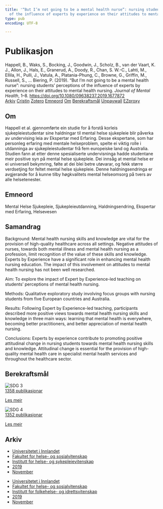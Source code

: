 ```yaml
---
title: '“But I’m not going to be a mental health nurse”: nursing students’ perceptions
  of the influence of experts by experience on their attitudes to mental health nursing'
type: pub
encoding: UTF-8

---
```

<h1>Publikasjon</h1>
<article id="csl-bib-container-NJBQFP5S" class="csl-bib-container">
  <div class="csl-bib-body"> <div class="csl-entry">Happell, B., Waks, S., Bocking, J., Goodwin, J., Scholz, B., van der Vaart, K. J., Allon, J., Hals, E., Granerud, A., Doody, R., Chan, S. W.-C., Lahti, M., Ellila, H., Pulli, J., Vatula, A., Platania-Phung, C., Browne, G., Griffin, M., Russell, S., … Biering, P. (2019). “But I’m not going to be a mental health nurse”: nursing students’ perceptions of the influence of experts by experience on their attitudes to mental health nursing. <i>Journal of Mental Health</i>, 1–8. <a href="https://doi.org/10.1080/09638237.2019.1677872">https://doi.org/10.1080/09638237.2019.1677872</a></div> </div>
  <div class="csl-bib-buttons">
    <a href="#taxonomy-article-NJBQFP5S" alt="archive" class="csl-bib-button">Arkiv</a>
    <a href="https://app.cristin.no/results/show.jsf?id=1743136" alt="Cristin" class="csl-bib-button">Cristin</a>
    <a href="http://zotero.org/groups/5881554/items/NJBQFP5S" alt="Zotero" class="csl-bib-button">Zotero</a>
    <a href="#keywords-article-NJBQFP5S" alt="keywords" class="csl-bib-button">Emneord</a>
    <a href="#about-article-NJBQFP5S" alt="about_pub" class="csl-bib-button">Om</a>
    <a href="#sdg-article-NJBQFP5S" alt="sdg" class="csl-bib-button">Berekraftsmål</a>
    <a href="https://doi.org/10.1080/09638237.2019.1677872" alt="Unpaywall" class="csl-bib-button">Unpaywall</a>
    <a href="https://doi.org/10.1080/09638237.2019.1677872" alt="EZproxy" class="csl-bib-button">EZproxy</a>
  </div>
  <div id="csl-bib-meta-container-NJBQFP5S"></div>
</article>
<div id="csl-bib-meta-NJBQFP5S" class="csl-bib-meta">
  <article id="about-article-NJBQFP5S" class="about_pub-article">
    <h1>Om</h1>
    Happell et al. gjennomførte ein studie for å forstå korleis sjukepleiestudentar sine haldningar til mental helse sjukepleie blir påverka av undervising leia av Ekspertar med Erfaring. Desse ekspertane, som har personleg erfaring med mentale helseproblem, spelte ei viktig rolle i utdanninga av sjukepleiestudentar frå fem europeiske land og Australia. Studien fann at etter denne spesialiserte undervisninga hadde studentane meir positive syn på mental helse sjukepleie. Dei innsåg at mental helse er ei universell bekymring, følte at dei blei betre utøvarar, og fekk større verdsetjing for feltet mental helse sjukepleie. Denne haldningsendringa er avgjerande for å kunne tilby høgkvalitets mental helseomsorg på tvers av alle helsetenester.
  </article>
  <article id="keywords-article-NJBQFP5S" class="keywords-article">
    <h1>Emneord</h1>
    Mental Helse Sjukepleie, Sjukepleieutdanning, Haldningsendring, Ekspertar med Erfaring, Helsevesen
  </article>
  <article id="abstract-article-NJBQFP5S" class="abstract-article">
    <h1>Samandrag</h1>
    Background: Mental health nursing skills and knowledge are vital for the provision of high-quality healthcare across all settings. Negative attitudes of nurses, towards both mental illness and mental health nursing as a profession, limit recognition of the value of these skills and knowledge. Experts by Experience have a significant role in enhancing mental health nursing education. The impact of this involvement on attitudes to mental health nursing has not been well researched. 
 
Aim: To explore the impact of Expert by Experience-led teaching on students’ perceptions of mental health nursing. 
 
Methods: Qualitative exploratory study involving focus groups with nursing students from five European countries and Australia. 
 
Results: Following Expert by Experience-led teaching, participants described more positive views towards mental health nursing skills and knowledge in three main ways: learning that mental health is everywhere, becoming better practitioners, and better appreciation of mental health nursing. 
 
Conclusions: Experts by experience contribute to promoting positive attitudinal change in nursing students towards mental health nursing skills and knowledge. Attitudinal change is essential for the provision of high-quality mental health care in specialist mental health services and throughout the healthcare sector.
  </article>
  <article id="sdg-article-NJBQFP5S" class="sdg-article">
    <h1>Berekraftsmål</h1>
    <div class="sdg-container"><div id="sdg3" class="sdg">
        <img src="{{< params subfolder >}}images/sdg/sdg03_nn.png" class="image" alt="SDG 3">
        <div class="sdg-overlay">
          <a href="/nn/archive/?key=?sdg=3#archive" class="sdg-publication-count"><span>1358</span> publikasjonar</a>
          <p><a href="https://fn.no/om-fn/fns-baerekraftsmaal/god-helse-og-livskvalitet?lang=nno-NO" class="sdg-read-more">Les meir</a></p>
        </div>
      </div> <div id="sdg4" class="sdg">
        <img src="{{< params subfolder >}}images/sdg/sdg04_nn.png" class="image" alt="SDG 4">
        <div class="sdg-overlay">
          <a href="/nn/archive/?key=?sdg=4#archive" class="sdg-publication-count"><span>1352</span> publikasjonar</a>
          <p><a href="https://fn.no/om-fn/fns-baerekraftsmaal/god-utdanning?lang=nno-NO" class="sdg-read-more">Les meir</a></p>
        </div>
      </div></div>
  </article>
  <article id="taxonomy-article-NJBQFP5S" class="taxonomy-article">
    <h1>Arkiv</h1>
    <ul>
      <li>
        <a href="/nn/archive/?key=3DCRN523">Universitetet i Innlandet</a>
      </li>
      <li>
        <a href="/nn/archive/?key=IDKFS3MX">Fakultet for helse- og sosialvitenskap</a>
      </li>
      <li>
        <a href="/nn/archive/?key=GTV4ECMZ">Institutt for helse- og sykepleievitenskap</a>
      </li>
      <li>
        <a href="/nn/archive/?key=E7THIEEM">2019</a>
      </li>
      <li>
        <a href="/nn/archive/?key=JHJ6HJUL">November</a>
      </li>
    </ul>
    <ul>
      <li>
        <a href="/nn/archive/?key=3DCRN523">Universitetet i Innlandet</a>
      </li>
      <li>
        <a href="/nn/archive/?key=IDKFS3MX">Fakultet for helse- og sosialvitenskap</a>
      </li>
      <li>
        <a href="/nn/archive/?key=FJXE3Z8X">Institutt for folkehelse- og idrettsvitenskap</a>
      </li>
      <li>
        <a href="/nn/archive/?key=MXF6ZEHK">2019</a>
      </li>
      <li>
        <a href="/nn/archive/?key=NVPXGCMW">November</a>
      </li>
    </ul>
  </article>
</div>
